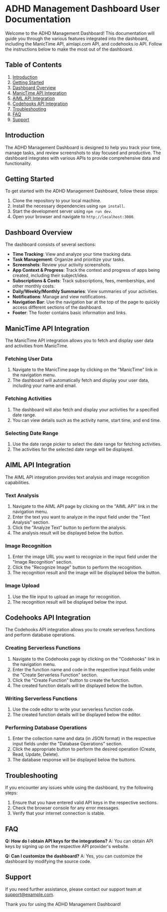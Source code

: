 # ADHD Management Dashboard User Documentation

Welcome to the ADHD Management Dashboard! This documentation will guide you through the various features integrated into the dashboard, including the ManicTime API, aimlapi.com API, and codehooks.io API. Follow the instructions below to make the most out of the dashboard.

## Table of Contents
1. [Introduction](#introduction)
2. [Getting Started](#getting-started)
3. [Dashboard Overview](#dashboard-overview)
4. [ManicTime API Integration](#manictime-api-integration)
5. [AIML API Integration](#aiml-api-integration)
6. [Codehooks API Integration](#codehooks-api-integration)
7. [Troubleshooting](#troubleshooting)
8. [FAQ](#faq)
9. [Support](#support)

## Introduction
The ADHD Management Dashboard is designed to help you track your time, manage tasks, and review screenshots to stay focused and productive. The dashboard integrates with various APIs to provide comprehensive data and functionality.

## Getting Started
To get started with the ADHD Management Dashboard, follow these steps:
1. Clone the repository to your local machine.
2. Install the necessary dependencies using `npm install`.
3. Start the development server using `npm run dev`.
4. Open your browser and navigate to `http://localhost:3000`.

## Dashboard Overview
The dashboard consists of several sections:
- **Time Tracking**: View and analyze your time tracking data.
- **Task Management**: Organize and prioritize your tasks.
- **Screenshots**: Review your activity screenshots.
- **App Context & Progress**: Track the context and progress of apps being created, including their subject/idea.
- **Subscriptions & Costs**: Track subscriptions, fees, memberships, and other monthly costs.
- **Daily/Weekly/Monthly Summaries**: View summaries of your activities.
- **Notifications**: Manage and view notifications.
- **Navigation Bar**: Use the navigation bar at the top of the page to quickly access different sections of the dashboard.
- **Footer**: The footer contains basic information and links.

## ManicTime API Integration
The ManicTime API integration allows you to fetch and display user data and activities from ManicTime.

### Fetching User Data
1. Navigate to the ManicTime page by clicking on the "ManicTime" link in the navigation menu.
2. The dashboard will automatically fetch and display your user data, including your name and email.

### Fetching Activities
1. The dashboard will also fetch and display your activities for a specified date range.
2. You can view details such as the activity name, start time, and end time.

### Selecting Date Range
1. Use the date range picker to select the date range for fetching activities.
2. The activities for the selected date range will be displayed.

## AIML API Integration
The AIML API integration provides text analysis and image recognition capabilities.

### Text Analysis
1. Navigate to the AIML API page by clicking on the "AIML API" link in the navigation menu.
2. Enter the text you want to analyze in the input field under the "Text Analysis" section.
3. Click the "Analyze Text" button to perform the analysis.
4. The analysis result will be displayed below the button.

### Image Recognition
1. Enter the image URL you want to recognize in the input field under the "Image Recognition" section.
2. Click the "Recognize Image" button to perform the recognition.
3. The recognition result and the image will be displayed below the button.

### Image Upload
1. Use the file input to upload an image for recognition.
2. The recognition result will be displayed below the input.

## Codehooks API Integration
The Codehooks API integration allows you to create serverless functions and perform database operations.

### Creating Serverless Functions
1. Navigate to the Codehooks page by clicking on the "Codehooks" link in the navigation menu.
2. Enter the function name and code in the respective input fields under the "Create Serverless Function" section.
3. Click the "Create Function" button to create the function.
4. The created function details will be displayed below the button.

### Writing Serverless Functions
1. Use the code editor to write your serverless function code.
2. The created function details will be displayed below the editor.

### Performing Database Operations
1. Enter the collection name and data (in JSON format) in the respective input fields under the "Database Operations" section.
2. Click the appropriate button to perform the desired operation (Create, Read, Update, Delete).
3. The database response will be displayed below the buttons.

## Troubleshooting
If you encounter any issues while using the dashboard, try the following steps:
1. Ensure that you have entered valid API keys in the respective sections.
2. Check the browser console for any error messages.
3. Verify that your internet connection is stable.

## FAQ
**Q: How do I obtain API keys for the integrations?**
A: You can obtain API keys by signing up on the respective API provider's website.

**Q: Can I customize the dashboard?**
A: Yes, you can customize the dashboard by modifying the source code.

## Support
If you need further assistance, please contact our support team at support@example.com.

Thank you for using the ADHD Management Dashboard!
